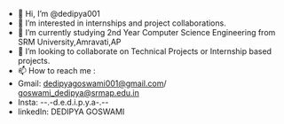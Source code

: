 - 👋 Hi, I’m @dedipya001
- 👀 I’m interested in internships and project collaborations.
- 🌱 I’m currently studying 2nd Year Computer Science Engineering from SRM University,Amravati,AP 
- 💞️ I’m looking to collaborate on Technical Projects or Internship based projects.
- 📫 How to reach me :
- Gmail: dedipyagoswami001@gmail.com/ goswami_dedipya@srmap.edu.in
- Insta: --.-d.e.d.i.p.y.a-.--
- linkedIn: DEDIPYA GOSWAMI


<!---
dedipya001/dedipya001 is a ✨ special ✨ repository because its `README.md` (this file) appears on your GitHub profile.
You can click the Preview link to take a look at your changes.
--->

